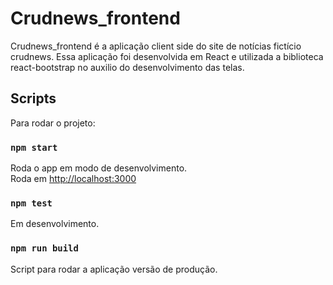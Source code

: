 # Crudnews_frontend

Crudnews_frontend é a aplicação client side do site de notícias fictício crudnews.
Essa aplicação foi desenvolvida em React e utilizada a biblioteca react-bootstrap no auxilio do desenvolvimento das telas.

## Scripts

Para rodar o projeto:

### `npm start`

Roda o app em modo de desenvolvimento.\
Roda em [http://localhost:3000](http://localhost:3000)


### `npm test`

Em desenvolvimento.

### `npm run build`

Script para rodar a aplicação versão de produção.
